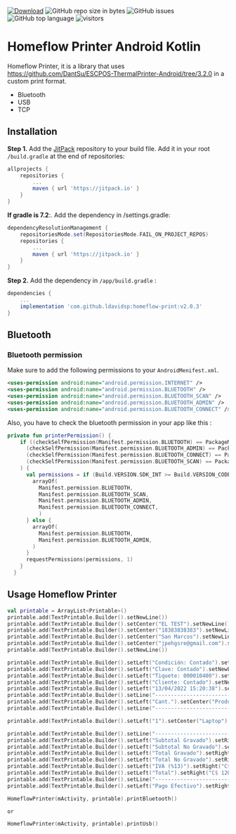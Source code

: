 [![Download](https://jitpack.io/v/ldavidsp/homeflow-print.svg)](https://jitpack.io/#ldavidsp/homeflow-print)
![GitHub repo size in bytes](https://img.shields.io/github/repo-size/ldavidsp/homeflow-print.svg)
![GitHub issues](https://img.shields.io/github/issues/ldavidsp/homeflow-print.svg)
![GitHub top language](https://img.shields.io/github/languages/top/ldavidsp/homeflow-print.svg)
![visitors](https://visitor-badge.laobi.icu/badge?page_id=homeflow-print.readme)

Homeflow Printer Android Kotlin
=====

Homeflow Printer, it is a library that uses https://github.com/DantSu/ESCPOS-ThermalPrinter-Android/tree/3.2.0 in a custom print format.

  - Bluetooth
  - USB
  - TCP
 
## Installation

**Step 1.** Add the [JitPack](https://jitpack.io/#ldavidsp/homeflow-print/1.1.0) repository to your build file. Add it in your root `/build.gradle` at the end of repositories:

```gradle
allprojects {
    repositories {
        ...
        maven { url 'https://jitpack.io' }
    }
}
```

**If gradle is 7.2**:. Add the dependency in /settings.gradle:
```gradle
dependencyResolutionManagement {
    repositoriesMode.set(RepositoriesMode.FAIL_ON_PROJECT_REPOS)
    repositories {
        ...
        maven { url 'https://jitpack.io' }
    }
}
```

**Step 2.** Add the dependency in `/app/build.gradle` :

```gradle
dependencies {
    ...
    implementation 'com.github.ldavidsp:homeflow-print:v2.0.3'
}
```

## Bluetooth

### Bluetooth permission
Make sure to add the following permissions to your ```AndroidMenifest.xml```.
```xml
<uses-permission android:name="android.permission.INTERNET" />
<uses-permission android:name="android.permission.BLUETOOTH" />
<uses-permission android:name="android.permission.BLUETOOTH_SCAN" />
<uses-permission android:name="android.permission.BLUETOOTH_ADMIN" />
<uses-permission android:name="android.permission.BLUETOOTH_CONNECT" />
```
Also, you have to check the bluetooth permission in your app like this :
```kotlin
private fun printerPermission() {
    if ((checkSelfPermission(Manifest.permission.BLUETOOTH) == PackageManager.PERMISSION_DENIED) ||
      (checkSelfPermission(Manifest.permission.BLUETOOTH_ADMIN) == PackageManager.PERMISSION_DENIED) ||
      (checkSelfPermission(Manifest.permission.BLUETOOTH_CONNECT) == PackageManager.PERMISSION_DENIED) ||
      (checkSelfPermission(Manifest.permission.BLUETOOTH_SCAN) == PackageManager.PERMISSION_DENIED)
    ) {
      val permissions = if (Build.VERSION.SDK_INT >= Build.VERSION_CODES.S) {
        arrayOf(
          Manifest.permission.BLUETOOTH,
          Manifest.permission.BLUETOOTH_SCAN,
          Manifest.permission.BLUETOOTH_ADMIN,
          Manifest.permission.BLUETOOTH_CONNECT,
          )
      } else {
        arrayOf(
          Manifest.permission.BLUETOOTH,
          Manifest.permission.BLUETOOTH_ADMIN,
        )
      }
      requestPermissions(permissions, 1)
    }
  }
```


Usage Homeflow Printer
-------------------
```kotlin
val printable = ArrayList<Printable>()
printable.add(TextPrintable.Builder().setNewLine())
printable.add(TextPrintable.Builder().setCenter("EL TEST").setNewLine())
printable.add(TextPrintable.Builder().setCenter("18383838383").setNewLine())
printable.add(TextPrintable.Builder().setCenter("San Marcos").setNewLine())
printable.add(TextPrintable.Builder().setCenter("jpehgsre@gmail.com").setNewLine())
printable.add(TextPrintable.Builder().setNewLine())

printable.add(TextPrintable.Builder().setLeft("Condición: Contado").setNewLine())
printable.add(TextPrintable.Builder().setLeft("Clave: Contado").setNewLine())
printable.add(TextPrintable.Builder().setLeft("Tiquete: 000010400").setNewLine())
printable.add(TextPrintable.Builder().setLeft("Cliente: Contado").setNewLine())
printable.add(TextPrintable.Builder().setLeft("13/04/2022 15:20:38").setNewLine())
printable.add(TextPrintable.Builder().setLine("----------------------------------------").setNewLine())
printable.add(TextPrintable.Builder().setLeft("Cant.").setCenter("Producto").setRight("Total").setNewLine())
printable.add(TextPrintable.Builder().setLine("----------------------------------------").setNewLine())

printable.add(TextPrintable.Builder().setLeft("1").setCenter("Laptop").setRight("C$ 1,200.00").setNewLine())

printable.add(TextPrintable.Builder().setLine("----------------------------------------").setNewLine())
printable.add(TextPrintable.Builder().setLeft("Subtotal Gravado").setRight("C$ 1,061.95").setNewLine())
printable.add(TextPrintable.Builder().setLeft("Subtotal No Gravado").setRight("C$ 0.00").setNewLine())
printable.add(TextPrintable.Builder().setLeft("Total Gravado").setRight("C$ 1,061.95").setNewLine())
printable.add(TextPrintable.Builder().setLeft("Total No Gravado").setRight("C$ 0.00").setNewLine())
printable.add(TextPrintable.Builder().setLeft("IVA (%13)").setRight("C$ 138.00").setNewLine())
printable.add(TextPrintable.Builder().setLeft("Total").setRight("C$ 1200.00").setNewLine())
printable.add(TextPrintable.Builder().setLine("----------------------------------------").setNewLine())
printable.add(TextPrintable.Builder().setLeft("Pago Efectivo").setRight("C$ 1200.00").setNewLine())

HomeflowPrinter(mActivity, printable).printBluetooth()

or

HomeflowPrinter(mActivity, printable).printUsb()

```
